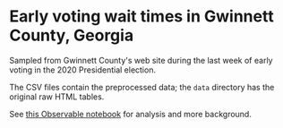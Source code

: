 # Early voting wait times in Gwinnett County, Georgia

Sampled from Gwinnett County's web site during the last week of early voting in the 2020 Presidential election.

The CSV files contain the preprocessed data; the `data` directory has the original raw HTML tables.

See [this Observable notebook](https://observablehq.com/@observablehq/early-voting-wait-times-in-gwinnett-county-georgia) for analysis and more background.
